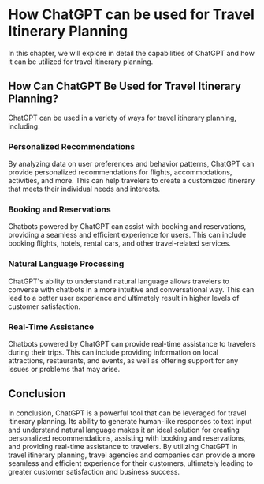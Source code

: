 How ChatGPT can be used for Travel Itinerary Planning
=======================================================================================

In this chapter, we will explore in detail the capabilities of ChatGPT and how it can be utilized for travel itinerary planning.

How Can ChatGPT Be Used for Travel Itinerary Planning?
------------------------------------------------------

ChatGPT can be used in a variety of ways for travel itinerary planning, including:

### Personalized Recommendations

By analyzing data on user preferences and behavior patterns, ChatGPT can provide personalized recommendations for flights, accommodations, activities, and more. This can help travelers to create a customized itinerary that meets their individual needs and interests.

### Booking and Reservations

Chatbots powered by ChatGPT can assist with booking and reservations, providing a seamless and efficient experience for users. This can include booking flights, hotels, rental cars, and other travel-related services.

### Natural Language Processing

ChatGPT's ability to understand natural language allows travelers to converse with chatbots in a more intuitive and conversational way. This can lead to a better user experience and ultimately result in higher levels of customer satisfaction.

### Real-Time Assistance

Chatbots powered by ChatGPT can provide real-time assistance to travelers during their trips. This can include providing information on local attractions, restaurants, and events, as well as offering support for any issues or problems that may arise.

Conclusion
----------

In conclusion, ChatGPT is a powerful tool that can be leveraged for travel itinerary planning. Its ability to generate human-like responses to text input and understand natural language makes it an ideal solution for creating personalized recommendations, assisting with booking and reservations, and providing real-time assistance to travelers. By utilizing ChatGPT in travel itinerary planning, travel agencies and companies can provide a more seamless and efficient experience for their customers, ultimately leading to greater customer satisfaction and business success.
